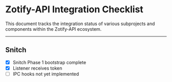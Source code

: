 # Zotify-API Integration Checklist

This document tracks the integration status of various subprojects and components within the Zotify-API ecosystem.

---

## Snitch
- [x] Snitch Phase 1 bootstrap complete
- [x] Listener receives token
- [ ] IPC hooks not yet implemented
